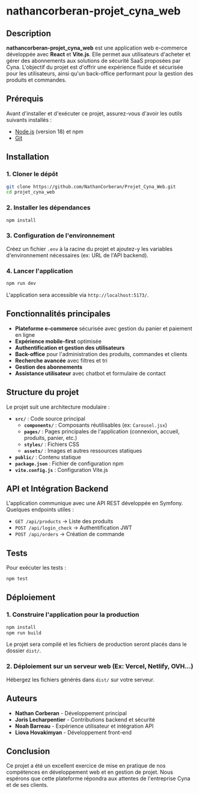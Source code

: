 # nathancorberan-projet_cyna_web

## Description
**nathancorberan-projet_cyna_web** est une application web e-commerce développée avec **React** et **Vite.js**. Elle permet aux utilisateurs d'acheter et gérer des abonnements aux solutions de sécurité SaaS proposées par Cyna. L'objectif du projet est d'offrir une expérience fluide et sécurisée pour les utilisateurs, ainsi qu'un back-office performant pour la gestion des produits et commandes.

## Prérequis
Avant d'installer et d'exécuter ce projet, assurez-vous d'avoir les outils suivants installés :

- [Node.js](https://nodejs.org/) (version 18) et npm
- [Git](https://git-scm.com/)

## Installation

### 1. Cloner le dépôt
```sh
git clone https://github.com/NathanCorberan/Projet_Cyna_Web.git
cd projet_cyna_web
```

### 2. Installer les dépendances
```sh
npm install
```

### 3. Configuration de l'environnement
Créez un fichier `.env` à la racine du projet et ajoutez-y les variables d'environnement nécessaires (ex: URL de l'API backend).

### 4. Lancer l'application
```sh
npm run dev
```
L'application sera accessible via `http://localhost:5173/`.

## Fonctionnalités principales
- **Plateforme e-commerce** sécurisée avec gestion du panier et paiement en ligne
- **Expérience mobile-first** optimisée
- **Authentification et gestion des utilisateurs**
- **Back-office** pour l'administration des produits, commandes et clients
- **Recherche avancée** avec filtres et tri
- **Gestion des abonnements**
- **Assistance utilisateur** avec chatbot et formulaire de contact

## Structure du projet
Le projet suit une architecture modulaire :

- **`src/`** : Code source principal
  - **`components/`** : Composants réutilisables (ex: `Carousel.jsx`)
  - **`pages/`** : Pages principales de l'application (connexion, accueil, produits, panier, etc.)
  - **`styles/`** : Fichiers CSS
  - **`assets/`** : Images et autres ressources statiques
- **`public/`** : Contenu statique
- **`package.json`** : Fichier de configuration npm
- **`vite.config.js`** : Configuration Vite.js

## API et Intégration Backend
L'application communique avec une API REST développée en Symfony.
Quelques endpoints utiles :
- `GET /api/products` → Liste des produits
- `POST /api/login_check` → Authentification JWT
- `POST /api/orders` → Création de commande

## Tests
Pour exécuter les tests :
```sh
npm test
```

## Déploiement
### 1. Construire l'application pour la production
```sh
npm install
npm run build
```
Le projet sera compilé et les fichiers de production seront placés dans le dossier `dist/`.

### 2. Déploiement sur un serveur web (Ex: Vercel, Netlify, OVH...)
Hébergez les fichiers générés dans `dist/` sur votre serveur.

## Auteurs
- **Nathan Corberan** - Développement principal
- **Joris Lecharpentier** - Contributions backend et sécurité
- **Noah Barreau** - Expérience utilisateur et intégration API
- **Liova Hovakimyan** - Développement front-end

## Conclusion
Ce projet a été un excellent exercice de mise en pratique de nos compétences en développement web et en gestion de projet. Nous espérons que cette plateforme répondra aux attentes de l'entreprise Cyna et de ses clients.
